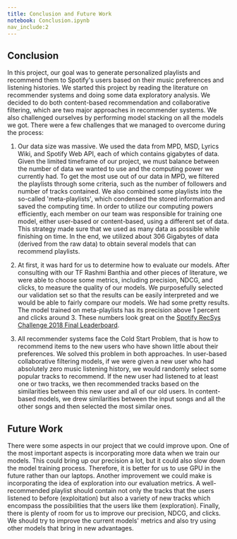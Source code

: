 ```yaml
---
title: Conclusion and Future Work
notebook: Conclusion.ipynb
nav_include:2
---
```


## Conclusion

In this project, our goal was to generate personalized playlists and recommend them to Spotify's users based on their music preferences and listening histories. We started this project by reading the literature on recommender systems and doing some data exploratory analysis. We decided to do both content-based recommendation and collaborative filtering, which are two major approaches in recommender systems. We also challenged ourselves by performing model stacking on all the models we got.
There were a few challenges that we managed to overcome during the process:

1) Our data size was massive. We used the data from MPD, MSD, Lyrics Wiki, and Spotify Web API, each of which contains gigabytes of data. Given the limited timeframe of our project, we must balance between the number of data we wanted to use and the computing power we currently had. To get the most use out of our data in MPD, we filtered the playlists through some criteria, such as the number of followers and number of tracks contained. We also combined some playlists into the so-called 'meta-playlists', which condensed the stored information and saved the computing time. In order to utilize our computing powers efficiently, each member on our team was responsible for training one model, either user-based or content-based, using a different set of data. This strategy made sure that we used as many data as possible while finishing on time. In the end, we utilized about 306 Gigabytes of data (derived from the raw data) to obtain several models that can recommend playlists.

2) At first, it was hard for us to determine how to evaluate our models. After consulting with our TF Rashmi Banthia and other pieces of literature, we were able to choose some metrics, including precision, NDCG, and clicks, to measure the quality of our models. We purposefully selected our validation set so that the results can be easily interpreted and we would be able to fairly compare our models. We had some pretty results. The model trained on meta-playlists has its precision above 1 percent and clicks around 3. These numbers look great on the [Spotify RecSys Challenge 2018 Final Leaderboard](https://recsys-challenge.spotify.com/static/final_main_leaderboard.html).

3) All recommender systems face the Cold Start Problem, that is how to recommend items to the new users who have shown little about their preferences. We solved this problem in both approaches. In user-based collaborative filtering models, if we were given a new user who had absolutely zero music listening history, we would randomly select some popular tracks to recommend. If the new user had listened to at least one or two tracks, we then recommended tracks based on the similarities between this new user and all of our old users. In content-based models, we drew similarities between the input songs and all the other songs and then selected the most similar ones.

## Future Work

There were some aspects in our project that we could improve upon. One of the most important aspects is incorporating more data when we train our models. This could bring up our precision a lot, but it could also slow down the model training process. Therefore, it is better for us to use GPU in the future rather than our laptops. Another improvement we could make is incorporating the idea of exploration into our evaluation metrics. A well-recommended playlist should contain not only the tracks that the users listened to before (exploitation) but also a variety of new tracks which encompass the possibilities that the users like them (exploration). Finally, there is plenty of room for us to improve our precision, NDCG, and clicks. We should try to improve the current models' metrics and also try using other models that bring in new advantages.
